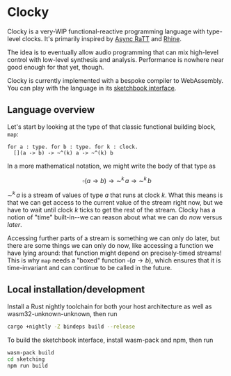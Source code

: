 # Clocky

Clocky is a very-WIP functional-reactive programming language with type-level clocks. It's primarily inspired by [Async RaTT](https://dl.acm.org/doi/10.1145/3607847) and [Rhine](https://dl.acm.org/doi/10.1145/3242744.3242757).

The idea is to eventually allow audio programming that can mix high-level control with low-level synthesis and analysis. Performance is nowhere near good enough for that yet, though.

Clocky is currently implemented with a bespoke compiler to WebAssembly. You can play with the language in its [sketchbook interface](https://jessie.grosen.systems/clocky-lang/).

## Language overview

Let's start by looking at the type of that classic functional building block, `map`:
```
for a : type. for b : type. for k : clock.
  [](a -> b) -> ~^(k) a -> ~^(k) b
```
In a more mathematical notation, we might write the body of that type as
```math
\square (a \to b) \to {\sim}^k\, a \to {\sim}^k\, b
```

${\sim}^k\, a$ is a stream of values of type $a$ that runs at clock $k$. What this means is that we can get access to the current value of the stream right now, but we have to wait until clock $k$ ticks to get the rest of the stream. Clocky has a notion of "time" built-in--we can reason about what we can do *now* versus *later*.

Accessing further parts of a stream is something we can only do later, but there are some things we can only do now, like accessing a function we have lying around: that function might depend on precisely-timed streams! This is why `map` needs a "boxed" function $\square (a \to b)$, which ensures that it is time-invariant and can continue to be called in the future.

## Local installation/development

Install a Rust nightly toolchain for both your host architecture as well as wasm32-unknown-unknown, then run
```sh
cargo +nightly -Z bindeps build --release
```
To build the sketchbook interface, install wasm-pack and npm, then run
```sh
wasm-pack build
cd sketching
npm run build
```
